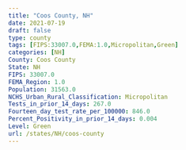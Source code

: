 ```yaml
---
title: "Coos County, NH"
date: 2021-07-19
draft: false
type: county
tags: [FIPS:33007.0,FEMA:1.0,Micropolitan,Green]
categories: [NH]
County: Coos County
State: NH
FIPS: 33007.0
FEMA_Region: 1.0
Population: 31563.0
NCHS_Urban_Rural_Classification: Micropolitan
Tests_in_prior_14_days: 267.0
Fourteen_day_test_rate_per_100000: 846.0
Percent_Positivity_in_prior_14_days: 0.004
Level: Green
url: /states/NH/coos-county
---
```



